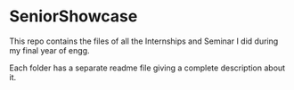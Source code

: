# SeniorShowcase
This repo contains the files of all the Internships and Seminar I did during my final year of engg.  

Each folder has a separate readme file giving a complete description about it.
